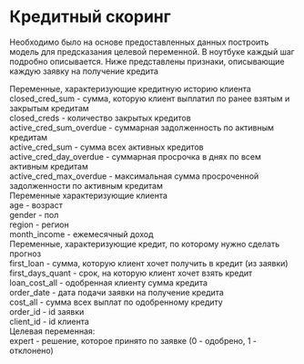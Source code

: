 # Кредитный скоринг

Необходимо было на основе предоставленных данных построить модель для предсказания
целевой переменной. В ноутбуке каждый шаг подробно описывается. Ниже представлены признаки, описывающие каждую заявку на получение кредита

Переменные, характеризующие кредитную историю клиента
closed_cred_sum - сумма, которую клиент выплатил по ранее взятым и закрытым
кредитам<br />
closed_creds - количество закрытых кредитов<br />
active_cred_sum_overdue - суммарная задолженность по активным кредитам<br />
active_cred_sum - сумма всех активных кредитов<br />
active_cred_day_overdue - суммарная просрочка в днях по всем активным кредитам<br />
active_cred_max_overdue - максимальная сумма просроченной задолженности по
активным кредитам<br />
Переменные характеризующие клиента<br />
age - возраст<br />
gender - пол<br />
region - регион<br />
month_income - ежемесячный доход<br />
Переменные, характеризующие кредит, по которому нужно сделать
прогноз<br />
first_loan - сумма, которую клиент хочет получить в кредит (из заявки)<br />
first_days_quant - срок, на которую клиент хочет взять кредит<br />
loan_cost_all - одобренная клиенту сумма кредита<br />
order_date - дата подачи заявки на получение кредита<br />
cost_all - сумма всех выплат по одобренному кредиту<br />
order_id - id заявки<br />
client_id - id клиента<br />
Целевая переменная:<br />
expert - решение, которое принято по заявке (0 - одобрено, 1 - отклонено)

